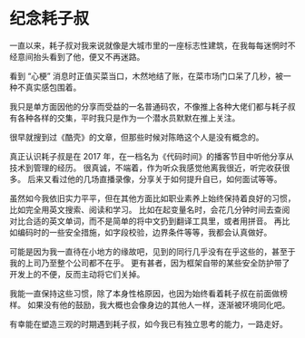 # 纪念耗子叔

一直以来，耗子叔对我来说就像是大城市里的一座标志性建筑，在我每每迷惘时不经意间抬头看到了他，便又不再迷路。

看到 “心梗” 消息时正值买菜当口，木然地结了账，在菜市场门口呆了几秒，被一种不真实感包围着。

我只是单方面因他的分享而受益的一名普通码农，不像推上各种大佬们都与耗子叔有各种各样的交集，平时我只是作为一个潜水员默默在推上关注。

很早就搜到过《酷壳》的文章，但那些时候对陈皓这个人是没有概念的。

真正认识耗子叔是在 2017 年，在一档名为《代码时间》的播客节目中听他分享从技术到管理的经历。
很真诚，不端着，作为听众我感觉他离我很近，听完收获很多。
后来又看过他的几场直播录像，分享关于如何提升自已，如何面试等等。

虽然如今我依旧实力平平，但在其他方面比如职业素养上始终保持着良好的习惯，
比如完全用英文搜索、阅读和学习。
比如在起变量名时，会花几分钟时间去查阅对比合适的英文单词，而不是简单的将中文扔到翻译工具里，或者用拼音。
再比如编码时的一些安全措施，如字段校验，边界条件等等，我都会认真做好。

可能是因为我一直待在小地方的缘故吧，见到的同行几乎没有在乎这些的，甚至于我的上司乃至整个公司都不在乎。
更有甚者，因为框架自带的某些安全防护带了开发上的不便，反而主动将它们关掉。

我能一直保持这些习惯，除了本身性格原因，也因为始终看着耗子叔在前面做榜样。
如果没有他的鼓励，我大概也会像身边的其他人一样，逐渐被环境同化吧。

有幸能在塑造三观的时期遇到耗子叔，如今我已有独立思考的能力，一路走好。

